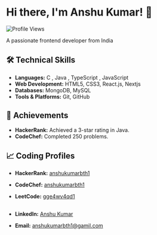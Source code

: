 # Hi there, I'm Anshu Kumar! 👋

![Profile Views](https://komarev.com/ghpvc/?username=anshukumarbth1&color=blue)

A passionate frontend developer from India
## 🛠️ Technical Skills

- **Languages:** C , Java , TypeScript , JavaScript
- **Web Development:** HTML5, CSS3, React.js, Nextjs
- **Databases:** MongoDB, MySQL
- **Tools & Platforms:** Git, GitHub

## 🌟 Achievements

- **HackerRank:** Achieved a 3-star rating in Java. 
- **CodeChef:** Completed 250 problems.

## 📈 Coding Profiles

- **HackerRank:** [anshukumarbth1](https://www.hackerrank.com/profile/anshukumarbth1)
- **CodeChef:** [anshukumarbth1](https://www.codechef.com/users/anshukumarbth1)
- **LeetCode:** [gge4wv4qd1](https://leetcode.com/u/gge4wv4qd1/)

  ##
- **LinkedIn:** [Anshu Kumar](https://www.linkedin.com/in/anshu-kumar-8b579a289/)
- **Email:** [anshukumarbth1@gamil.com](mailto:anshukumarbth1@gmail.com)

